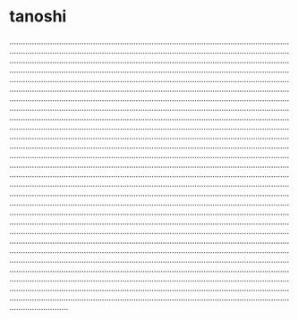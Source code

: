 # tanoshi
..........................................................................................................................................................................................................................................................................................................................................................................................................................................................................................................................................................................................................................................................................................................................................................................................................................................................................................................................................................................................................................................................................................................................................................................................................................................................................................................................................................................................................................................................................................................................................................................................................................................................................................................................................................................................................................................................................................................................................................................................................................................................................................................................................................................................................................................................................................................................................................................................................................................................................................................................................................................................................................................................................................................................................................................................................................................................................................................................................................................................................................................................................................................................................................................................................................................................................................................................................................................................................................................................................................................................................................................................................................................
